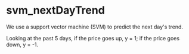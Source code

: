 # svm_nextDayTrend
We use a support vector machine (SVM) to predict the next day's trend.

Looking at the past 5 days, if the price goes up, y = 1; if the price goes down, y = -1.
